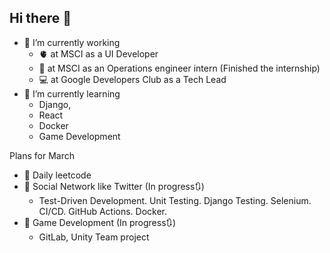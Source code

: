 ## Hi there 👋

- 🔭 I’m currently working
  - 🫀 at MSCI as a UI Developer
  - 🧩 at MSCI as an Operations engineer intern (Finished the internship)
  - 💻 at Google Developers Club as a Tech Lead
- 🎨 I’m currently learning
  - Django,
  - React
  - Docker
  - Game Development

Plans for March
- 🦍 Daily leetcode
- 🤡 Social Network like Twitter (In progress🔃)
  - Test-Driven Development. Unit Testing. Django Testing. Selenium. CI/CD. GitHub Actions. Docker.
- 🏹 Game Development (In progress🔃)
  - GitLab, Unity Team project 
 
